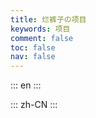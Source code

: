 ```yaml
---
title: 烂裤子の项目
keywords: 项目
comment: false
toc: false
nav: false
---
```


::: en
<RotProjects lang="en" />
:::

::: zh-CN
<RotProjects lang="zh" />
:::
